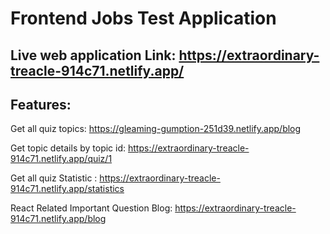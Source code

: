 # Frontend Jobs Test Application


## Live web application Link: https://extraordinary-treacle-914c71.netlify.app/



## Features:  
Get all quiz topics: https://gleaming-gumption-251d39.netlify.app/blog

Get topic details by topic id: https://extraordinary-treacle-914c71.netlify.app/quiz/1

Get all quiz Statistic : https://extraordinary-treacle-914c71.netlify.app/statistics

React Related Important Question Blog: https://extraordinary-treacle-914c71.netlify.app/blog
